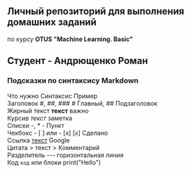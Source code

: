 ## Личный репозиторий для выполнения домашних заданий  
по курсу **OTUS "Machine Learning. Basic"**

Студент - Андрющенко Роман
---

### Подсказки по синтаксису Markdown  
Что нужно	Синтаксис	Пример  
Заголовок	#, ##, ###	# Главный, ## Подзаголовок  
Жирный текст	**текст**	важно  
Курсив	*текст*	заметка  
Списки	-, *	- Пункт  
Чекбокс	- [ ] или - [x]	[x] Сделано  
Ссылка	[текст](url)	Google  
Цитата	> текст	> Комментарий  
Разделитель	---	горизонтальная линия  
Код	`код` или блоки	print("Hello")  
